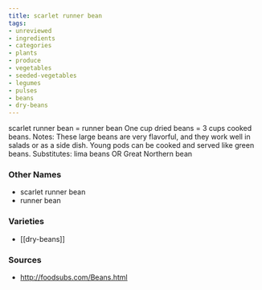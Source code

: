 ```yaml
---
title: scarlet runner bean
tags:
- unreviewed
- ingredients
- categories
- plants
- produce
- vegetables
- seeded-vegetables
- legumes
- pulses
- beans
- dry-beans
---
```

scarlet runner bean = runner bean One cup dried beans = 3 cups cooked beans. Notes: These large beans are very flavorful, and they work well in salads or as a side dish. Young pods can be cooked and served like green beans. Substitutes: lima beans OR Great Northern bean

### Other Names

* scarlet runner bean
* runner bean

### Varieties

* [[dry-beans]]

### Sources
* http://foodsubs.com/Beans.html
